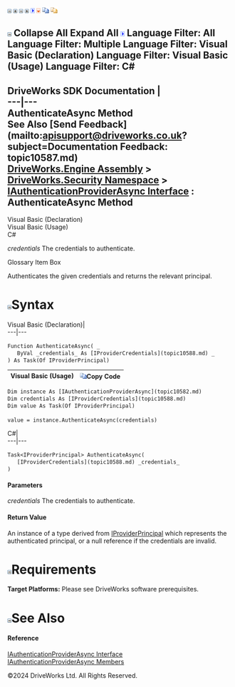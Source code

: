 ![](dotnetimages/collapse.gif) ![](dotnetimages/expand.gif) ![](dotnetimages/collapse.gif) ![](dotnetimages/expand.gif) ![](dotnetimages/drpdown.gif) ![](dotnetimages/drpdown_orange.gif) ![](dotnetimages/copycode.gif) ![](dotnetimages/copycodeHighlight.gif)

![](dotnetimages/collapse.gif) Collapse All Expand All ![](dotnetimages/drpdown.gif) Language Filter: All  Language Filter: Multiple  Language Filter: Visual Basic (Declaration) Language Filter: Visual Basic (Usage) Language Filter: C#  
---  
DriveWorks SDK Documentation  |   
---|---  
AuthenticateAsync Method   
See Also [Send Feedback](mailto:apisupport@driveworks.co.uk?subject=Documentation Feedback: topic10587.md)  
[DriveWorks.Engine Assembly](topic2156.md) > [DriveWorks.Security Namespace](topic10574.md) > [IAuthenticationProviderAsync Interface](topic10582.md) : AuthenticateAsync Method  
---  
  
Visual Basic (Declaration)    
Visual Basic (Usage)    
C# 

_credentials_
    The credentials to authenticate.

Glossary Item Box

Authenticates the given credentials and returns the relevant principal. 

# ![](dotnetimages/collapse.gif)Syntax

Visual Basic (Declaration)|   
---|---  
      
    
    Function AuthenticateAsync( _
       ByVal _credentials_ As [IProviderCredentials](topic10588.md) _
    ) As Task(Of IProviderPrincipal)  
  
Visual Basic (Usage)| ![](dotnetimages/copycode.gif)Copy Code  
---|---  
      
    
    Dim instance As [IAuthenticationProviderAsync](topic10582.md)
    Dim credentials As [IProviderCredentials](topic10588.md)
    Dim value As Task(Of IProviderPrincipal)
     
    value = instance.AuthenticateAsync(credentials)  
  
C#|   
---|---  
      
    
    Task<IProviderPrincipal> AuthenticateAsync( 
       [IProviderCredentials](topic10588.md) _credentials_
    )  
  
#### Parameters

 _credentials_
    The credentials to authenticate.

#### Return Value

An instance of a type derived from [IProviderPrincipal](topic10597.md) which represents the authenticated principal, or a null reference if the credentials are invalid.

# ![](dotnetimages/collapse.gif)Requirements

**Target Platforms:** Please see DriveWorks software prerequisites.

# ![](dotnetimages/collapse.gif)See Also

#### Reference

[IAuthenticationProviderAsync Interface](topic10582.md)   
[IAuthenticationProviderAsync Members](topic10583.md)

©2024 DriveWorks Ltd. All Rights Reserved.
